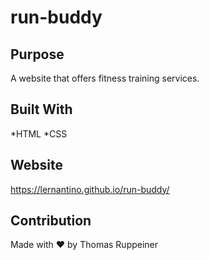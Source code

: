 # run-buddy

## Purpose
A website that offers fitness training services.

## Built With
*HTML
*CSS

## Website 
https://lernantino.github.io/run-buddy/

## Contribution 
Made with ❤️ by Thomas Ruppeiner
